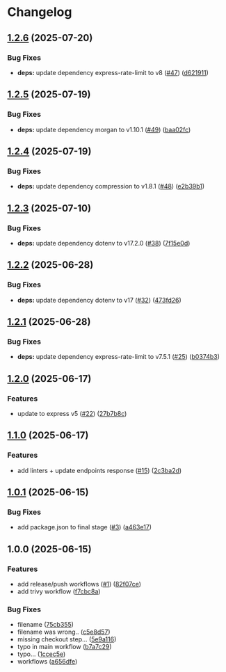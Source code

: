 # Changelog

## [1.2.6](https://github.com/Jdavid77/ryanair-api/compare/v1.2.5...v1.2.6) (2025-07-20)


### Bug Fixes

* **deps:** update dependency express-rate-limit to v8 ([#47](https://github.com/Jdavid77/ryanair-api/issues/47)) ([d621911](https://github.com/Jdavid77/ryanair-api/commit/d621911de7594812c3f6e98e025897913e3e6229))

## [1.2.5](https://github.com/Jdavid77/ryanair-api/compare/v1.2.4...v1.2.5) (2025-07-19)


### Bug Fixes

* **deps:** update dependency morgan to v1.10.1 ([#49](https://github.com/Jdavid77/ryanair-api/issues/49)) ([baa02fc](https://github.com/Jdavid77/ryanair-api/commit/baa02fc6ee5bd62726ea889d5c001451a3a737e5))

## [1.2.4](https://github.com/Jdavid77/ryanair-api/compare/v1.2.3...v1.2.4) (2025-07-19)


### Bug Fixes

* **deps:** update dependency compression to v1.8.1 ([#48](https://github.com/Jdavid77/ryanair-api/issues/48)) ([e2b39b1](https://github.com/Jdavid77/ryanair-api/commit/e2b39b10e55a8d7f94d4726ee3b47ae8059cadde))

## [1.2.3](https://github.com/Jdavid77/ryanair-api/compare/v1.2.2...v1.2.3) (2025-07-10)


### Bug Fixes

* **deps:** update dependency dotenv to v17.2.0 ([#38](https://github.com/Jdavid77/ryanair-api/issues/38)) ([7f15e0d](https://github.com/Jdavid77/ryanair-api/commit/7f15e0dfc015d4517c6c1b331993398d1a2edd83))

## [1.2.2](https://github.com/Jdavid77/ryanair-api/compare/v1.2.1...v1.2.2) (2025-06-28)


### Bug Fixes

* **deps:** update dependency dotenv to v17 ([#32](https://github.com/Jdavid77/ryanair-api/issues/32)) ([473fd26](https://github.com/Jdavid77/ryanair-api/commit/473fd263c25d74e780f409d8877b3ec29da48ab4))

## [1.2.1](https://github.com/Jdavid77/ryanair-api/compare/v1.2.0...v1.2.1) (2025-06-28)


### Bug Fixes

* **deps:** update dependency express-rate-limit to v7.5.1 ([#25](https://github.com/Jdavid77/ryanair-api/issues/25)) ([b0374b3](https://github.com/Jdavid77/ryanair-api/commit/b0374b32aed734b3ed70cfa1f99fa3a55f74e021))

## [1.2.0](https://github.com/Jdavid77/ryanair-api/compare/v1.1.0...v1.2.0) (2025-06-17)


### Features

* update to express v5 ([#22](https://github.com/Jdavid77/ryanair-api/issues/22)) ([27b7b8c](https://github.com/Jdavid77/ryanair-api/commit/27b7b8cf0805ef73a7e2b6dbee7f12e4a9b9a247))

## [1.1.0](https://github.com/Jdavid77/ryanair-api/compare/v1.0.1...v1.1.0) (2025-06-17)


### Features

* add linters + update endpoints response ([#15](https://github.com/Jdavid77/ryanair-api/issues/15)) ([2c3ba2d](https://github.com/Jdavid77/ryanair-api/commit/2c3ba2d88379d4760745e97a51d7414e5093456f))

## [1.0.1](https://github.com/Jdavid77/ryanair-api/compare/v1.0.0...v1.0.1) (2025-06-15)

### Bug Fixes

- add package.json to final stage ([#3](https://github.com/Jdavid77/ryanair-api/issues/3)) ([a463e17](https://github.com/Jdavid77/ryanair-api/commit/a463e17ac81677f7bdb122dfe9a6c018b4a7c0fc))

## 1.0.0 (2025-06-15)

### Features

- add release/push workflows ([#1](https://github.com/Jdavid77/ryanair-api/issues/1)) ([82f07ce](https://github.com/Jdavid77/ryanair-api/commit/82f07ce43540f6dc6075617480b9d92d5bce251f))
- add trivy workflow ([f7cbc8a](https://github.com/Jdavid77/ryanair-api/commit/f7cbc8aa4d7bfbeebc70db57d11c9df64d356add))

### Bug Fixes

- filename ([75cb355](https://github.com/Jdavid77/ryanair-api/commit/75cb355e90870f27c22a39832b0afaac37f1f958))
- filename was wrong.. ([c5e8d57](https://github.com/Jdavid77/ryanair-api/commit/c5e8d57b3719de56fa9e0dd70fd9ba3a93365618))
- missing checkout step... ([5e9a116](https://github.com/Jdavid77/ryanair-api/commit/5e9a116a99d3ad5edf317ef04f881c119ea0ed3b))
- typo in main workflow ([b7a7c29](https://github.com/Jdavid77/ryanair-api/commit/b7a7c29e7afadbd3a39141a463d38722af7bf842))
- typo... ([1ccec5e](https://github.com/Jdavid77/ryanair-api/commit/1ccec5eb5ab4ac71356df34d84e1a92b8716df56))
- workflows ([a656dfe](https://github.com/Jdavid77/ryanair-api/commit/a656dfe37d7ae513cda06f4ddf7a7799ba4100ec))
